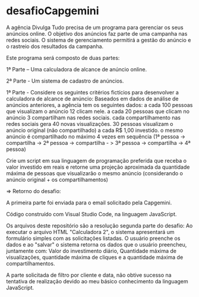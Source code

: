 # desafioCapgemini

A agência Divulga Tudo precisa de um programa para gerenciar os seus anúncios online. O objetivo dos anúncios faz parte de uma campanha nas redes sociais. O sistema de gerenciamento permitirá a gestão do anúncio e o rastreio dos resultados da campanha.

Este programa será composto de duas partes:

1ª Parte – Uma calculadora de alcance de anúncio online.

2ª Parte - Um sistema de cadastro de anúncios.

1ª Parte - Considere os seguintes critérios fictícios para desenvolver a calculadora de alcance de anúncio:
Baseados em dados de análise de anúncios anteriores, a agência tem os seguintes dados:
a cada 100 pessoas que visualizam o anúncio 12 clicam nele. a cada 20 pessoas que clicam no anúncio 3 compartilham nas redes sociais. cada compartilhamento nas redes sociais gera 40 novas visualizações. 30 pessoas visualizam o anúncio original (não compartilhado) a cada R$ 1,00 investido. o mesmo anúncio é compartilhado no máximo 4 vezes em sequência (1ª pessoa -> compartilha -> 2ª pessoa -> compartilha - > 3ª pessoa -> compartilha -> 4ª pessoa)

Crie um script em sua linguagem de programação preferida que receba o valor investido em reais e retorne uma projeção aproximada da quantidade máxima de pessoas que visualizarão o mesmo anúncio (considerando o anúncio original + os compartilhamentos)

=> Retorno do desafio:

A primeira parte foi enviada para o email solicitado pela Capgemini.

 Código construído com Visual Studio Code, na linguagem JavaScript.

Os arquivos deste repositório são a resolução segunda parte do desafio: Ao executar o arquivo HTML "Calculadora 2", o sistema apresentará um formulário simples com as solicitações listadas. O usuário preenche os dados e ao "salvar" o sistema retorna os dados que o usuário preencheu, juntamente com: Valor do investimento diário, Quantidade máxima de visualizações, quantidade máxima de cliques e  a quantidade máxima de compartilhamentos.

A parte solicitada de filtro por cliente e data, não obtive sucesso na tentativa de realização devido ao meu básico conhecimento da linguagem JavaScript.
